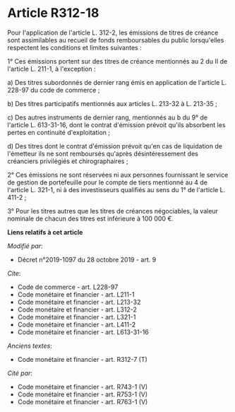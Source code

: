 # Article R312-18

Pour l'application de l'article L. 312-2, les émissions de titres de créance sont assimilables au recueil de fonds
remboursables du public lorsqu'elles respectent les conditions et limites suivantes :

1° Ces émissions portent sur des titres de créance mentionnés au 2 du II de l'article L. 211-1, à l'exception :

a) Des titres subordonnés de dernier rang émis en application de l'article L. 228-97 du code de commerce ;

b) Des titres participatifs mentionnés aux articles L. 213-32 à L. 213-35 ;

c) Des autres instruments de dernier rang, mentionnés au b du 9° de l'article L. 613-31-16, dont le contrat d'émission
prévoit qu'ils absorbent les pertes en continuité d'exploitation ;

d) Des titres dont le contrat d'émission prévoit qu'en cas de liquidation de l'émetteur ils ne sont remboursés qu'après
désintéressement des créanciers privilégiés et chirographaires ;

2° Ces émissions ne sont réservées ni aux personnes fournissant le service de gestion de portefeuille pour le compte de tiers
mentionné au 4 de l'article L. 321-1, ni à des investisseurs qualifiés au sens du 1° de l'article L. 411-2 ;

3° Pour les titres autres que les titres de créances négociables, la valeur nominale de chacun des titres est inférieure à
100 000 €.

**Liens relatifs à cet article**

_Modifié par_:

  - Décret n°2019-1097 du 28 octobre 2019 - art. 9

_Cite_:

  - Code de commerce - art. L228-97
  - Code monétaire et financier - art. L211-1
  - Code monétaire et financier - art. L213-32
  - Code monétaire et financier - art. L312-2
  - Code monétaire et financier - art. L321-1
  - Code monétaire et financier - art. L411-2
  - Code monétaire et financier - art. L613-31-16

_Anciens textes_:

  - Code monétaire et financier - art. R312-7 (T)

_Cité par_:

  - Code monétaire et financier - art. R743-1 (V)
  - Code monétaire et financier - art. R753-1 (V)
  - Code monétaire et financier - art. R763-1 (V)
